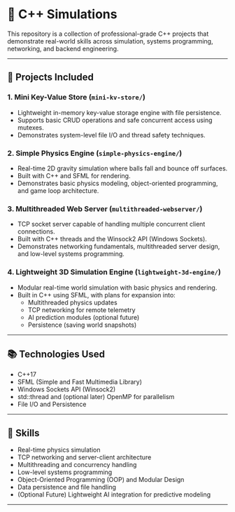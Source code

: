 # 🚀 C++ Simulations

This repository is a collection of professional-grade C++ projects that demonstrate real-world skills across simulation, systems programming, networking, and backend engineering.

---

## 📂 Projects Included

### 1. Mini Key-Value Store (`mini-kv-store/`)
- Lightweight in-memory key-value storage engine with file persistence.
- Supports basic CRUD operations and safe concurrent access using mutexes.
- Demonstrates system-level file I/O and thread safety techniques.

### 2. Simple Physics Engine (`simple-physics-engine/`)
- Real-time 2D gravity simulation where balls fall and bounce off surfaces.
- Built with C++ and SFML for rendering.
- Demonstrates basic physics modeling, object-oriented programming, and game loop architecture.

### 3. Multithreaded Web Server (`multithreaded-webserver/`)
- TCP socket server capable of handling multiple concurrent client connections.
- Built with C++ threads and the Winsock2 API (Windows Sockets).
- Demonstrates networking fundamentals, multithreaded server design, and low-level systems programming.

### 4. Lightweight 3D Simulation Engine (`lightweight-3d-engine/`)
- Modular real-time world simulation with basic physics and rendering.
- Built in C++ using SFML, with plans for expansion into:
  - Multithreaded physics updates
  - TCP networking for remote telemetry
  - AI prediction modules (optional future)
  - Persistence (saving world snapshots)

---

## 📚 Technologies Used

- C++17
- SFML (Simple and Fast Multimedia Library)
- Windows Sockets API (Winsock2)
- std::thread and (optional later) OpenMP for parallelism
- File I/O and Persistence


---

## 🌟 Skills

- Real-time physics simulation
- TCP networking and server-client architecture
- Multithreading and concurrency handling
- Low-level systems programming
- Object-Oriented Programming (OOP) and Modular Design
- Data persistence and file handling
- (Optional Future) Lightweight AI integration for predictive modeling

---
